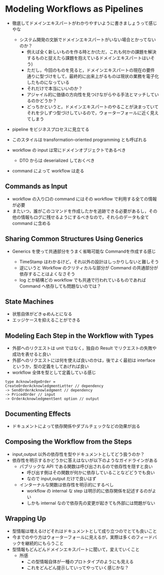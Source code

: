 # Modeling Workflows as Pipelines

- 徹底してドメインエキスパートがわかりやすいように書きましょうって感じやな

  - システム開発の文脈でドメインエキスパートがいない場合とかってないのか？
    - 例えば全く新しいものを作る時とか(ただ，これも何かの課題を解決するものと捉えたら課題を抱えているドメインエキスパートはいそう)
    - ただし，今回のものを見ると，ドメインエキスパートの現在の要件通りに型づけをして，最終的に出来上がるものは現状の業務を電子化したものになっている
    - それだけで本当にいいのか？
    - アジャイル的に価値の方向性を見つけながらやる手法とマッチしているのかどうか？
    - どっちかというと，ドメインエキスパートのやることが決まっていてそれを少しずつ型づけしているので，ウォーターフォールに近く見えてしまう

- pipeline をビジネスプロセスに見立てる
- このスタイルは transformation-oriented programming とも呼ばれる
- workflow の input は常にドメインオブジェクトであるべき
  - DTO からは deserialized しておくべき
- command によって workflow は走る

## Commands as Input

- workflow の入り口の command にはその workflow で利用する全ての情報が必要
- またいつ，誰がこのコマンドを作成したかを追跡できる必要があるし，その他の情報もログに残せるようにするべきなので，それらのデータも全て command に含める

## Sharing Common Structures Using Generics

- Generics を使って共通部分をうまく省略可能な Command<T>を作成する感じ
  - TimeStamp はわかるけど，それ以外の設計はしっかりしないと難しそう
  - 逆にいうと Workflow のクリティカルな部分が Command の共通部分が依存することはよくなさそう
  - log とか結構どの workflow でも共通で行われているものであれば Command へ依存しても問題ないのでは？

## State Machines

- 状態自体がどきゅめんとになる
- エッジケースを抑えることができる

## Modeling Each Step in the Workflow with Types

- 外部へのリクエストは unit ではなく，独自の Result でリクエストの失敗や成功を表せると良い
- 外部へのリクエストには何を使えば良いのかは，後でよく最初は interface というか，型の定義をしてあげれば良い
- workflow 全体を型として定義している感じ

```
type AcknowledgeOrder =
CreateOrderAcknowledgmentLetter // dependency
-> SendOrderAcknowledgment // dependency
-> PricedOrder // input
-> OrderAcknowledgmentSent option // output
```

## Documenting Effects

- ドキュメントによって依存関係やダブルチェックなどの効果が出る

## Composing the Workflow from the Steps

- input,output 以外の依存性を型やドキュメントとしてどう扱うのか？
- 依存性を明示するかどうかに答えはないが以下のようなガイドラインがある
  - パブリックな API である関数は呼び出されるので依存性を隠すと良い
    - 呼び出す側はその関数が何かに依存していることなどどうでも良い
    - なので input,output だけで良いはず
  - インターナルな関数は依存性を明示的にするべし
    - workflow の internal な step は明示的に依存関係を記述するのがよい
    - しかも internal なので依存先の変更が起きても外部には問題がない

## Wrapping Up

- 型情報は増えるけどそれはドキュメントとして成り立つのでとても良いこと
- 今までのやり方はウォーターフォールに見えるが，実際は多くのフィードバックを継続的にもらうこと
- 型情報もどんどんドメインエキスパートに聞いて，変えていくこと
  - 所感
    - この型情報自体が一種のプロトタイプのようにも見える
    - これをどんどん提示していってやっていく感じかな？
